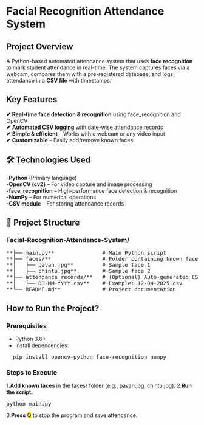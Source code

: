 # Facial Recognition Attendance System
## Project Overview
A Python-based automated attendance system that uses **face recognition** to mark student attendance in real-time. The system captures faces via a webcam, compares them with a pre-registered database, and logs attendance in a **CSV file** with timestamps.
## Key Features
**✔ Real-time face detection & recognition** using face_recognition and OpenCV<br>
**✔ Automated CSV logging** with date-wise attendance records<br>
**✔ Simple & efficient** – Works with a webcam or any video input<br>
**✔ Customizable** – Easily add/remove known faces<br>
## 🛠 Technologies Used
**-Python** (Primary language)<br>
**-OpenCV (cv2)** – For video capture and image processing<br>
**-face_recognition** – High-performance face detection & recognition<br>
**-NumPy** – For numerical operations<br>
**-CSV module** – For storing attendance records<br>
## 📂 Project Structure
### Facial-Recognition-Attendance-System/ ###
<pre>
**├── main.py**               # Main Python script  
**├── faces/**                # Folder containing known face images  
**│   ├── pavan.jpg**         # Sample face 1  
**│   ├── chintu.jpg**        # Sample face 2   
**├── attendance_records/**   # (Optional) Auto-generated CSV logs  
**│   └── DD-MM-YYYY.csv**    # Example: 12-04-2025.csv  
**└── README.md**             # Project documentation
</pre>
## How to Run the Project?
### Prerequisites
- Python 3.6+
- Install dependencies:
<pre>
  pip install opencv-python face-recognition numpy
</pre>
### Steps to Execute
1.**Add known faces** in the faces/ folder (e.g., pavan.jpg, chintu.jpg).
2.**Run the script:**
<pre>python main.py</pre>
3.**Press** <mark>Q</mark> to stop the program and save attendance.
